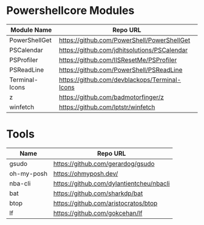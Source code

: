 # Powershellcore Modules

| Module Name    | Repo URL                                      |
| --             | --                                            |
| PowerShellGet  | https://github.com/PowerShell/PowerShellGet   |
| PSCalendar     | https://github.com/jdhitsolutions/PSCalendar  |
| PSProfiler     | https://github.com/IISResetMe/PSProfiler      |
| PSReadLine     | https://github.com/PowerShell/PSReadLine      |
| Terminal-Icons | https://github.com/devblackops/Terminal-Icons |
| z              | https://github.com/badmotorfinger/z           |
| winfetch       | https://github.com/lptstr/winfetch            |


# Tools

| Name       | Repo URL                                 |
| --         | --                                       |
| gsudo      | https://github.com/gerardog/gsudo        |
| oh-my-posh | https://ohmyposh.dev/                    |
| nba-cli    | https://github.com/dylantientcheu/nbacli |
| bat        | https://github.com/sharkdp/bat           |
| btop       | https://github.com/aristocratos/btop     |
| lf         | https://github.com/gokcehan/lf           |
